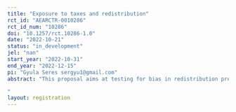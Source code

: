 ```yaml
---
title: "Exposure to taxes and redistribution"
rct_id: "AEARCTR-0010286"
rct_id_num: "10286"
doi: "10.1257/rct.10286-1.0"
date: "2022-10-21"
status: "in_development"
jel: "nan"
start_year: "2022-10-31"
end_year: "2022-12-15"
pi: "Gyula Seres sergyu1@gmail.com"
abstract: "This proposal aims at testing for bias in redistribution preferences. Using a laboratory labor market experiment, we can test whether preferences are influenced by experience with taxes and redistribution. The support for taxes is low and decreasing worldwide. Moreover, the top tax rates dropped substantially since the 80s, signaling a reference for a lower redistribution rate. This contradicts survey experiments that either show indifference toward income inequality or that rising inequality increases the claimed support for redistribution. Using an incentive-compatible voting mechanism on the level of taxes and redistribution, we use a laboratory experiment can identify the effect of changes in an individual's role (net payer or receiver) on their preferences about redistribution.
"
layout: registration
---
```


